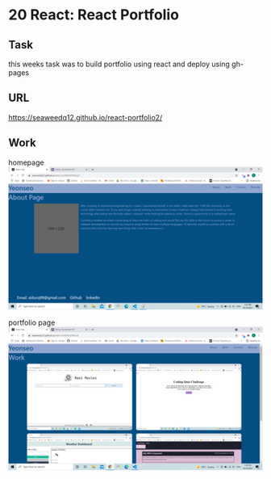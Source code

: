 # 20 React: React Portfolio

## Task

this weeks task was to build portfolio using react and deploy using gh-pages

## URL

https://seaweedq12.github.io/react-portfolio2/

## Work

homepage
![homepage](./src/components/images/homepage.png)

portfolio page
![homepage](./src/components/images/workpage.png)